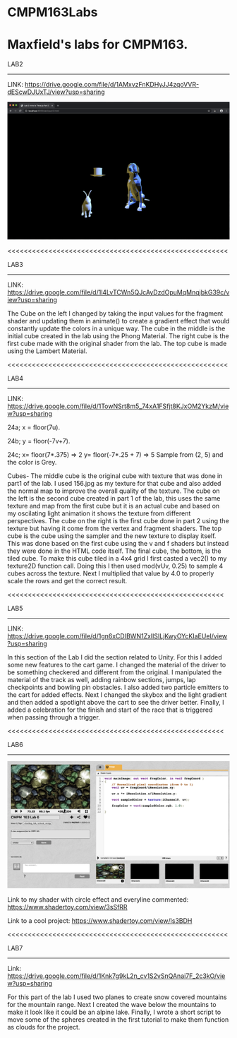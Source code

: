# CMPM163Labs
Maxfield's labs for CMPM163.
======================================================

LAB2
______________________________________________________

LINK: https://drive.google.com/file/d/1AMxvzFnKDHyJJ4zqoVVR-dEScwDJUxTJ/view?usp=sharing

![](lab2/media/part%202%20screenshot.png)

<<<<<<<<<<<<<<<<<<<<<<<<<<<<<<<<<<<<<<<<<<<<<<<<<<<<<<

LAB3
______________________________________________________

LINK: https://drive.google.com/file/d/1l4LvTCWn5QJcAyDzdOpuMqMnqjbkG39c/view?usp=sharing

The Cube on the left I changed by taking the input values for the fragment shader and updating them in animate()
to create a gradient effect that would constantly update the colors in a unique way. 
The cube in the middle is the initial cube created in the lab using the Phong Material. The right cube is the first
cube made with the original shader from the lab. The top cube is made using the Lambert Material.

<<<<<<<<<<<<<<<<<<<<<<<<<<<<<<<<<<<<<<<<<<<<<<<<<<<<<<

LAB4
______________________________________________________

LINK: https://drive.google.com/file/d/1TowNSrt8m5_74xA1FSfjt8KJxOM2YkzM/view?usp=sharing

24a; x = floor(7u).

24b; y = floor(-7v+7).

24c; x= floor(7*.375) => 2 
     y= floor(-7*.25 + 7) => 5
     Sample from (2, 5) and the color is Grey.
     
Cubes- The middle cube is the original cube with texture that was done in part1 of the lab. I used 156.jpg as my texture for that cube and also added the normal map to improve the overall quality of the texture. The cube on the left is the second cube created in part 1 of the lab, this uses the same texture and map from the first cube but it is an actual cube and based on my oscilating light animation it shows the texture from different perspectives. The cube on the right is the first cube done in part 2 using the texture but having it come from the vertex and fragment shaders. The top cube is the cube using the sampler and the new texture to display itself. This was done based on the first cube using the v and f shaders but instead they were done in the HTML code itself. The final cube, the bottom, is the tiled cube. To make this cube tiled in a 4x4 grid I first casted a vec2() to my texture2D function call. Doing this I then used mod(vUv, 0.25) to sample 4 cubes across the texture. Next I multiplied that value by 4.0 to properly scale the rows and get the correct result.

<<<<<<<<<<<<<<<<<<<<<<<<<<<<<<<<<<<<<<<<<<<<<<<<<<<<<

LAB5
_____________________________________________________
LINK: https://drive.google.com/file/d/1gn6xCDIBWN1ZxIlSILjKwyOYcKIaEUeI/view?usp=sharing

In this section of the Lab I did the section related to Unity. For this I added some new features to the cart game. I changed the material of the driver to be something checkered and different from the original. I manipulated the material of the track as well, adding rainbow sections, jumps, lap checkpoints and bowling pin obstacles. I also added two particle emitters to the cart for added effects. Next I changed the skybox and the light gradient and then added a spotlight above the cart to see the driver better. Finally, I added a celebration for the finish and start of the race that is triggered when passing through a trigger. 

<<<<<<<<<<<<<<<<<<<<<<<<<<<<<<<<<<<<<<<<<<<<<<<<<<<<<

LAB6
_____________________________________________________

![](lab6%20media/Lab6%20SC.png)

Link to my shader with circle effect and everyline commented: https://www.shadertoy.com/view/3sSfRR

Link to a cool project: https://www.shadertoy.com/view/ls3BDH

<<<<<<<<<<<<<<<<<<<<<<<<<<<<<<<<<<<<<<<<<<<<<<<<<<<<<<

LAB7
______________________________________________________

Link: https://drive.google.com/file/d/1Knk7g9kL2n_cv1S2vSnQAnai7F_2c3kO/view?usp=sharing

For this part of the lab I used two planes to create snow covered mountains for the mountain range. Next I created the wave below the mountains to make it look like it could be an alpine lake. Finally, I wrote a short script to move some of the spheres created in the first tutorial to make them function as clouds for the project. 
